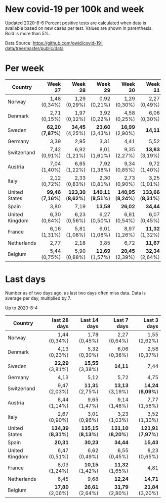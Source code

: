 # New covid-19 per 100k and week
Updated 2020-8-6
Percent positive tests are calculated when data is available based on new cases per test.  Values are shown in parenthesis.  Bold is more than 5%.

Data Source: https://github.com/owid/covid-19-data/tree/master/public/data

# Per week
|Country|Week 27|Week 28|Week 29|Week 30|Week 31|Week 32|
| --- | --: | --: | --: | --: | --: | --: |
|Norway|1,48 (0,34%) |1,29 (0,29%) |0,92 (0,21%) |1,29 (0,30%) |2,27 (0,49%) |5,38 |
|Denmark|2,71 (0,15%) |1,97 (0,12%) |3,92 (0,22%) |4,58 (0,25%) |6,06 (0,30%) |**11,44** |
|Sweden|**62,20** (**7,87%**) |**34,45** (4,25%) |**23,60** (3,43%) |**16,99** (2,90%) |**14,11** |**17,54** |
|Germany|3,39 |2,95 |3,31 |4,41 |5,52 |5,93 |
|Switzerland|7,42 (0,91%) |6,92 (1,21%) |8,01 (1,61%) |9,35 (2,27%) |**13,83** (3,19%) |6,61 (1,35%) |
|Austria|7,04 (1,40%) |6,65 (1,22%) |7,92 (1,38%) |9,34 (0,85%) |9,72 (1,40%) |6,43 (1,34%) |
|Italy|2,12 (0,72%) |2,33 (0,83%) |2,30 (0,81%) |2,73 (0,90%) |3,25 (1,01%) |2,27 (1,77%) |
|United States|**99,46** (**7,16%**) |**123,30** (**8,62%**) |**140,11** (**8,51%**) |**140,95** (**8,24%**) |**133,66** (**8,31%**) |**106,19** (**6,49%**) |
|Spain|3,80 |7,19 |**13,58** |**26,02** |**34,44** |**106,99** |
|United Kingdom|6,30 (0,64%) |6,23 (0,56%) |6,27 (0,50%) |6,81 (0,54%) |6,07 (0,45%) |8,05 |
|France|6,16 (1,31%) |5,81 (1,08%) |6,01 (1,08%) |8,97 (1,26%) |**11,32** (1,32%) |**15,78** |
|Netherlands|2,77 |2,18 |3,85 |6,72 |**11,67** |**16,65** |
|Belgium|5,44 (0,75%) |5,90 (0,88%) |**11,69** (1,57%) |**20,45** (2,39%) |**32,34** (2,64%) |4,35 |

# Last days
Number as of two days ago, as last two days often miss data.  Data is average per day, multiplied by 7.

Up to 2020-8-4

|Country|last 28 days|Last 14 days|Last 7 days|Last 3 days|
| --- | --: | --: | --: | --: |
|Norway|1,44 (0,34%)|1,78 (0,45%)|2,27 (0,64%)|1,55 (2,62%)|
|Denmark|4,13 (0,23%)|5,32 (0,30%)|6,06 (0,36%)|2,58 (0,37%)|
|Sweden|**22,29** (3,81%)|**15,55** (3,38%)|**14,11**|7,44|
|Germany|4,13|5,12|5,72|4,75|
|Switzerland|9,47 (2,03%)|**11,31** (2,75%)|**13,13** (3,19%)|**14,24** (**6,09%**)|
|Austria|8,44 (1,14%)|9,65 (1,47%)|9,14 (1,48%)|7,77 (1,58%)|
|Italy|2,67 (0,90%)|3,01 (0,96%)|3,23 (1,03%)|3,52 (1,30%)|
|United States|**134,39** (**8,31%**)|**135,15** (**8,13%**)|**131,10** (**8,20%**)|**121,91** (**7,97%**)|
|Spain|**20,31**|**30,23**|**34,44**|**15,43**|
|United Kingdom|6,47 (0,51%)|6,62 (0,49%)|6,55 (0,45%)|8,23 (0,65%)|
|France|8,03 (1,24%)|**10,15** (1,42%)|**11,32** (1,65%)|4,81|
|Netherlands|6,45|9,68|**12,24**|**14,71**|
|Belgium|**17,80** (2,06%)|**26,61** (2,64%)|**31,79** (2,80%)|**21,84** (3,20%)|
